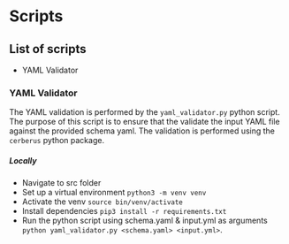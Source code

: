 # Scripts

## List of scripts
- YAML Validator

### YAML Validator
The YAML validation is performed by the `yaml_validator.py` python script. The purpose of this script is to ensure that the validate the input YAML file against the provided schema yaml. The validation is performed using the `cerberus` python package.

##### Locally
- Navigate to src folder
- Set up a virtual environment `python3 -m venv venv`
- Activate the venv `source bin/venv/activate`
- Install dependencies `pip3 install -r requirements.txt`
- Run the python script using schema.yaml & input.yml as arguments `python yaml_validator.py <schema.yaml> <input.yml>`.
